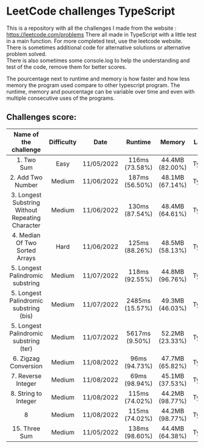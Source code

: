 # LeetCode challenges TypeScript

This is a repository with all the challenges I made from the website : https://leetcode.com/problems There all made in
TypeScript with a little test in a main function. For more completed test, use the leetcode website.  
There is sometimes additional code for alternative solutions or alternative problem solved.  
There is also sometimes some console.log to help the understanding and test of the code, remove them for better scores.

The pourcentage next to runtime and memory is how faster and how less memory the program used compare to other
typescript program. The runtime, memory and pourcentage can be variable over time and even with multiple consecutive
uses of the programs.

## Challenges score:

|              Name of the challenge               | Difficulty |    Date    |     Runtime     |     Memory      |  Language  |
| :----------------------------------------------: | :--------: | :--------: | :-------------: | :-------------: | :--------: |
|                    1. Two Sum                    |    Easy    | 11/05/2022 | 116ms (73.58%)  | 44.4MB (82.00%) | TypeScript |
|                2. Add Two Number                 |   Medium   | 11/06/2022 | 187ms (56.50%)  | 48.1MB (67.14%) | TypeScript |
| 3. Longest Substring Without Repeating Character |   Medium   | 11/06/2022 | 130ms (87.54%)  | 48.4MB (64.61%) | TypeScript |
|          4. Median Of Two Sorted Arrays          |    Hard    | 11/06/2022 | 125ms (88.26%)  | 48.5MB (58.13%) | TypeScript |
|         5. Longest Palindromic substring         |   Medium   | 11/07/2022 | 118ms (92.55%)  | 44.8MB (96.76%) | TypeScript |
|      5. Longest Palindromic substring (bis)      |   Medium   | 11/07/2022 | 2485ms (15.57%) | 49.3MB (46.03%) | TypeScript |
|      5. Longest Palindromic substring (ter)      |   Medium   | 11/07/2022 | 5617ms (9.50%)  | 52.2MB (23.33%) | TypeScript |
|               6. Zigzag Conversion               |   Medium   | 11/08/2022 |  96ms (94.73%)  | 47.7MB (65.82%) | TypeScript |
|                7. Reverse Integer                |   Medium   | 11/08/2022 |  69ms (98.94%)  | 45.1MB (37.53%) | TypeScript |
|               8. String to Integer               |   Medium   | 11/08/2022 | 115ms (74.02%)  | 44.2MB (98.77%) | TypeScript |
|               8             |   Medium   | 11/08/2022 | 115ms (74.02%)  | 44.2MB (98.77%) | TypeScript |
|                  15. Three Sum                   |   Medium   | 11/05/2022 | 138ms (98.60%)  | 44.4MB (64.38%) | TypeScript |

